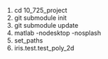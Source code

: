 1. cd 10_725_project
2. git submodule init
3. git submodule update
4. matlab -nodesktop -nosplash
5. set_paths
6. iris.test.test_poly_2d
